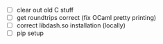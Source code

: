- [ ] clear out old C stuff
- [ ] get roundtrips correct (fix OCaml pretty printing)
- [ ] correct libdash.so installation (locally)
- [ ] pip setup
